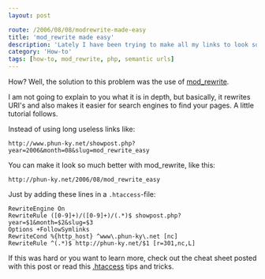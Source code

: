 ```yaml
---
layout: post

route: /2006/08/08/modrewrite-made-easy
title: 'mod_rewrite made easy'
description: 'Lately I have been trying to make all my links to look so pretty that even art critics could say something nice about them, and to make it easier for visitors to remember my links. And believe me, it is actually easier than it seems.'
category: 'How-to'
tags: [how-to, mod_rewrite, php, semantic urls]
---
```


How? Well, the solution to this problem was the use of [mod_rewrite](https://httpd.apache.org/docs/2.4/mod/mod_rewrite.html).

I am not going to explain to you what it is in depth, but basically, it rewrites
URI's and also makes it easier for search engines to find your pages. A little
tutorial follows.

Instead of using long useless links like:

```uri
http://www.phun-ky.net/showpost.php?year=2006&month=08&slug=mod_rewrite_easy
```

You can make it look so much better with mod_rewrite, like this:

```uri
http://phun-ky.net/2006/08/mod_rewrite_easy
```

Just by adding these lines in a `.htaccess`-file:

```apacheconf
RewriteEngine On
RewriteRule ([0-9]+)/([0-9]+)/(.*)$ showpost.php?year=$1&month=$2&slug=$3
Options +FollowSymlinks
RewriteCond %{http_host} ^www\.phun-ky\.net [nc]
RewriteRule ^(.*)$ http://phun-ky.net/$1 [r=301,nc,L]
```

If this was hard or you want to learn more, check out the cheat sheet posted
with this post or read this [.htaccess](http://corz.org/serv/tricks/htaccess2.php) tips and tricks.
